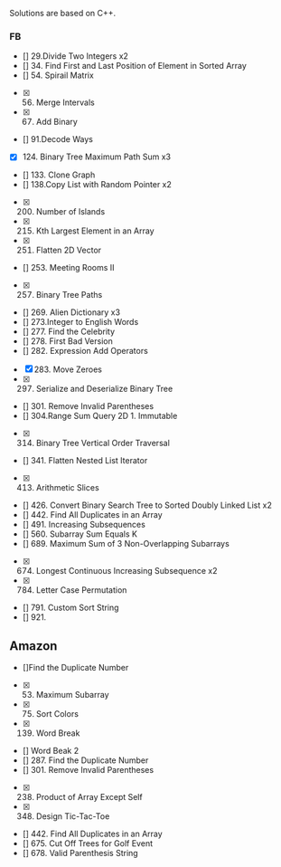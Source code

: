 Solutions are based on C++.

### FB

- [] 29.Divide Two Integers x2
- [] 34. Find First and Last Position of Element in Sorted Array
- [] 54. Spirail Matrix
- [x] 56. Merge Intervals
- [x] 67. Add Binary
- [] 91.Decode Ways
- [x] 124. Binary Tree Maximum Path Sum x3
- [] 133. Clone Graph
- [] 138.Copy List with Random Pointer x2
- [x] 200. Number of Islands
- [x] 215. Kth Largest Element in an Array
- [x] 251. Flatten 2D Vector
- [] 253. Meeting Rooms II
- [x] 257. Binary Tree Paths
- [] 269. Alien Dictionary x3
- [] 273.Integer to English Words
- [] 277. Find the Celebrity
- [] 278. First Bad Version
- [] 282. Expression Add Operators
- [x] 283. Move Zeroes
- [x] 297. Serialize and Deserialize Binary Tree
- [] 301. Remove Invalid Parentheses
- [] 304.Range Sum Query 2D 1. Immutable
- [x] 314. Binary Tree Vertical Order Traversal
- [] 341. Flatten Nested List Iterator
- [x] 413. Arithmetic Slices
- [] 426. Convert Binary Search Tree to Sorted Doubly Linked List x2
- [] 442. Find All Duplicates in an Array
- [] 491. Increasing Subsequences
- [] 560. Subarray Sum Equals K
- [] 689. Maximum Sum of 3 Non-Overlapping Subarrays
- [x] 674. Longest Continuous Increasing Subsequence x2
- [x] 784. Letter Case Permutation
- [] 791. Custom Sort String
- [] 921. 

## Amazon

- []Find the Duplicate Number
- [x] 53. Maximum Subarray
- [x] 75. Sort Colors
- [x] 139. Word Break
- [] Word Beak 2
- [] 287. Find the Duplicate Number
- [] 301. Remove Invalid Parentheses
- [x] 238. Product of Array Except Self
- [x] 348. Design Tic-Tac-Toe
- [] 442. Find All Duplicates in an Array 
- [] 675. Cut Off Trees for Golf Event
- [] 678. Valid Parenthesis String

















